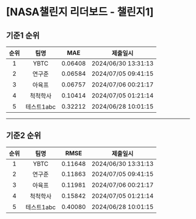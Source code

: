 # [NASA챌린지 리더보드 - 챌린지1]
## 기준1 순위
| 순위 | 팀명 | MAE | 제출일시 |
|:----:|:----:|:-----:|:----:|
| 1 | YBTC | 0.06408 | 2024/06/30 13:31:13 |
| 2 | 연구준 | 0.06584 | 2024/07/05 09:41:15 |
| 3 | 아육프 | 0.06757 | 2024/07/06 00:21:17 |
| 4 | 척척학사 | 0.10414 | 2024/07/05 01:21:14 |
| 5 | 테스트1abc | 0.32212 | 2024/06/28 10:01:15 |
___
## 기준2 순위
| 순위 | 팀명 | RMSE | 제출일시 |
|:----:|:----:|:-----:|:----:|
| 1 | YBTC | 0.11648 | 2024/06/30 13:31:13 |
| 2 | 연구준 | 0.11863 | 2024/07/05 09:41:15 |
| 3 | 아육프 | 0.11981 | 2024/07/06 00:21:17 |
| 4 | 척척학사 | 0.15842 | 2024/07/05 01:21:14 |
| 5 | 테스트1abc | 0.40080 | 2024/06/28 10:01:15 |

